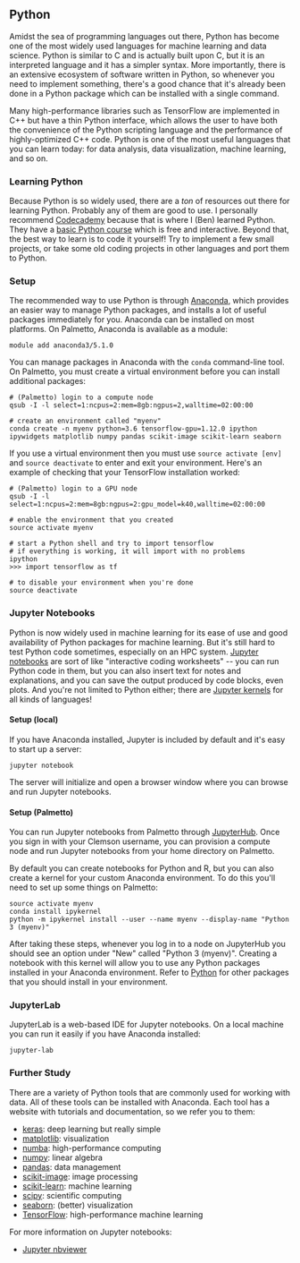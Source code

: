 ## Python

Amidst the sea of programming languages out there, Python has become one of the most widely used languages for machine learning and data science. Python is similar to C and is actually built upon C, but it is an interpreted language and it has a simpler syntax. More importantly, there is an extensive ecosystem of software written in Python, so whenever you need to implement something, there's a good chance that it's already been done in a Python package which can be installed with a single command.

Many high-performance libraries such as TensorFlow are implemented in C++ but have a thin Python interface, which allows the user to have both the convenience of the Python scripting language and the performance of highly-optimized C++ code. Python is one of the most useful languages that you can learn today: for data analysis, data visualization, machine learning, and so on.

### Learning Python

Because Python is so widely used, there are a _ton_ of resources out there for learning Python. Probably any of them are good to use. I personally recommend [Codecademy](https://www.codecademy.com/) because that is where I (Ben) learned Python. They have a [basic Python course](https://www.codecademy.com/learn/learn-python) which is free and interactive. Beyond that, the best way to learn is to code it yourself! Try to implement a few small projects, or take some old coding projects in other languages and port them to Python.

### Setup

The recommended way to use Python is through [Anaconda](https://www.anaconda.com/), which provides an easier way to manage Python packages, and installs a lot of useful packages immediately for you. Anaconda can be installed on most platforms. On Palmetto, Anaconda is available as a module:
```
module add anaconda3/5.1.0
```

You can manage packages in Anaconda with the `conda` command-line tool. On Palmetto, you must create a virtual environment before you can install additional packages:
```
# (Palmetto) login to a compute node
qsub -I -l select=1:ncpus=2:mem=8gb:ngpus=2,walltime=02:00:00

# create an environment called "myenv"
conda create -n myenv python=3.6 tensorflow-gpu=1.12.0 ipython ipywidgets matplotlib numpy pandas scikit-image scikit-learn seaborn
```

If you use a virtual environment then you must use `source activate [env]` and `source deactivate` to enter and exit your environment. Here's an example of checking that your TensorFlow installation worked:
```
# (Palmetto) login to a GPU node
qsub -I -l select=1:ncpus=2:mem=8gb:ngpus=2:gpu_model=k40,walltime=02:00:00

# enable the environment that you created
source activate myenv

# start a Python shell and try to import tensorflow
# if everything is working, it will import with no problems
ipython
>>> import tensorflow as tf

# to disable your environment when you're done
source deactivate
```

### Jupyter Notebooks

Python is now widely used in machine learning for its ease of use and good availability of Python packages for machine learning. But it's still hard to test Python code sometimes, especially on an HPC system. [Jupyter notebooks](https://jupyter.org/) are sort of like "interactive coding worksheets" -- you can run Python code in them, but you can also insert text for notes and explanations, and you can save the output produced by code blocks, even plots. And you're not limited to Python either; there are [Jupyter kernels](https://github.com/jupyter/jupyter/wiki/Jupyter-kernels) for all kinds of languages!
 
#### Setup (local)

If you have Anaconda installed, Jupyter is included by default and it's easy to start up a server:
```
jupyter notebook
```

The server will initialize and open a browser window where you can browse and run Jupyter notebooks.
 
#### Setup (Palmetto)

You can run Jupyter notebooks from Palmetto through [JupyterHub](https://www.palmetto.clemson.edu/jupyterhub). Once you sign in with your Clemson username, you can provision a compute node and run Jupyter notebooks from your home directory on Palmetto.

By default you can create notebooks for Python and R, but you can also create a kernel for your custom Anaconda environment. To do this you'll need to set up some things on Palmetto:
```
source activate myenv
conda install ipykernel
python -m ipykernel install --user --name myenv --display-name "Python 3 (myenv)"
```

After taking these steps, whenever you log in to a node on JupyterHub you should see an option under "New" called "Python 3 (myenv)". Creating a notebook with this kernel will allow you to use any Python packages installed in your Anaconda environment. Refer to [Python](python.md) for other packages that you should install in your environment.
 
### JupyterLab

JupyterLab is a web-based IDE for Jupyter notebooks. On a local machine you can run it easily if you have Anaconda installed:
```
jupyter-lab
```

### Further Study

There are a variety of Python tools that are commonly used for working with data. All of these tools can be installed with Anaconda. Each tool has a website with tutorials and documentation, so we refer you to them:

- [keras](https://keras.io/): deep learning but really simple
- [matplotlib](https://matplotlib.org/): visualization
- [numba](https://numba.pydata.org/): high-performance computing
- [numpy](http://www.numpy.org/): linear algebra
- [pandas](http://pandas.pydata.org/): data management
- [scikit-image](http://scikit-image.org/): image processing
- [scikit-learn](http://scikit-learn.org/): machine learning
- [scipy](https://scipy.org/): scientific computing
- [seaborn](http://seaborn.pydata.org/): (better) visualization
- [TensorFlow](https://www.tensorflow.org/): high-performance machine learning

For more information on Jupyter notebooks:

- [Jupyter nbviewer](http://nbviewer.jupyter.org/)
